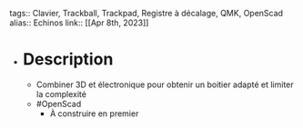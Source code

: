 tags:: Clavier, Trackball, Trackpad, Registre à décalage, QMK, OpenScad
alias:: Echinos
link::
[[Apr 8th, 2023]]

- # Description
	- Combiner 3D et électronique pour obtenir un boitier adapté et limiter la complexité
	- #OpenScad
		- À construire en premier
